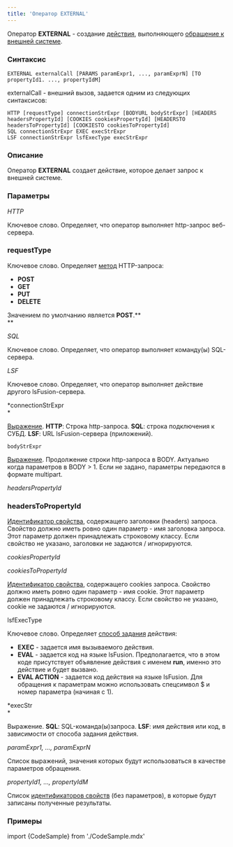 ```yaml
---
title: 'Оператор EXTERNAL'
---
```


Оператор **EXTERNAL** - создание [действия](Действия.md), выполняющего [обращение к внешней системе](Обращение_к_внешней_системе_EXTERNAL.md). 

### Синтаксис

    EXTERNAL externalCall [PARAMS paramExpr1, ..., paramExprN] [TO propertyId1. ..., propertyIdM]

externalCall - внешний вызов, задается одним из следующих синтаксисов:

    HTTP [requestType] connectionStrExpr [BODYURL bodyStrExpr] [HEADERS headersPropertyId] [COOKIES cookiesPropertyId] [HEADERSTO headersToPropertyId] [COOKIESTO cookiesToPropertyId]
    SQL connectionStrExpr EXEC execStrExpr
    LSF connectionStrExpr lsfExecType execStrExpr

### Описание

Оператор **EXTERNAL** создает действие, которое делает запрос к внешней системе.

### Параметры

*HTTP*

Ключевое слово. Определяет, что оператор выполняет http-запрос веб-сервера.

### requestType

Ключевое слово. Определяет [метод](https://ru.wikipedia.org/wiki/HTTP#%D0%9C%D0%B5%D1%82%D0%BE%D0%B4%D1%8B) HTTP-запроса:

-   **POST**
-   **GET**
-   **PUT**
-   **DELETE**

Значением по умолчанию является **POST**.**  
**

*SQL*

Ключевое слово. Определяет, что оператор выполняет команду(ы) SQL-сервера.

*LSF*

Ключевое слово. Определяет, что оператор выполняет действие другого lsFusion-сервера.

*connectionStrExpr  
*

[Выражение](Выражения.md). ****HTTP****: Строка http-запроса. **SQL**: строка подключения к СУБД. **LSF**: URL lsFusion-сервера (приложений).

    bodyStrExpr

[Выражение](Выражения.md). Продолжение строки http-запроса в BODY. Актуально когда параметров в BODY > 1. Если не задано, параметры передаются в формате multipart.

*headersPropertyId*

### headersToPropertyId

[Идентификатор свойства](Идентификаторы.md#propertyid-broken), содержащего заголовки (headers) запроса. Свойство должно иметь ровно один параметр - имя заголовка запроса. Этот параметр должен принадлежать строковому классу. Если свойство не указано, заголовки не задаются / игнорируются.

*cookiesPropertyId*

*cookiesToPropertyId*

[Идентификатор свойства](Идентификаторы.md#propertyid-broken), содержащего cookies запроса. Свойство должно иметь ровно один параметр - имя cookie. Этот параметр должен принадлежать строковому классу. Если свойство не указано, cookie не задаются / игнорируются.

lsfExecType

Ключевое слово. Определяет [способ задания](Обращение_из_внешней_системы.md#actiontype) действия:

-   **EXEC** - задается имя вызываемого действия.
-   **EVAL** - задается код на языке lsFusion. Предполагается, что в этом коде присутствует объявление действия с именем **run**, именно это действие и будет вызвано.
-   **EVAL ACTION** - задается код действия на языке lsFusion. Для обращения к параметрам можно использовать спецсимвол $ и номер параметра (начиная с 1).

*execStr  
*

Выражение. **SQL**: SQL-команда(ы)запроса. **LSF**: имя действия или код, в зависимости от способа задания действия.

*paramExpr1, ..., paramExprN*

Список выражений, значения которых будут использоваться в качестве параметров обращения.

*propertyId1, ..., propertyIdM*

Список [идентификаторов свойств](Идентификаторы.md) (без параметров), в которые будут записаны полученные результаты.

### Примеры


import {CodeSample} from './CodeSample.mdx'

<CodeSample url="https://ru-documentation.lsfusion.org/sample?file=ActionSample&block=external"/>

  
